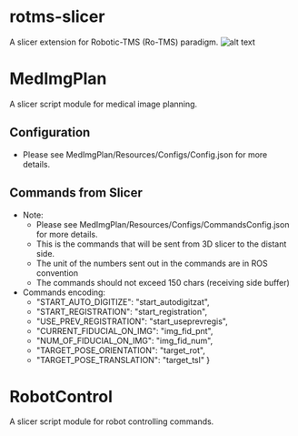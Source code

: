# rotms-slicer
A slicer extension for Robotic-TMS (Ro-TMS) paradigm.
![alt text](https://github.com/bingogome/documents/blob/main/rotms-slicer/rotms-ui.png)

# MedImgPlan
A slicer script module for medical image planning. 

## Configuration
- Please see MedImgPlan/Resources/Configs/Config.json for more details.

## Commands from Slicer
- Note:
  - Please see MedImgPlan/Resources/Configs/CommandsConfig.json for more details.
  - This is the commands that will be sent from 3D slicer to the distant side.
  - The unit of the numbers sent out in the commands are in ROS convention
  - The commands should not exceed 150 chars (receiving side buffer)
- Commands encoding:
  - "START_AUTO_DIGITIZE": "start_autodigitzat",
  - "START_REGISTRATION": "start_registration",
  - "USE_PREV_REGISTRATION": "start_useprevregis",
  - "CURRENT_FIDUCIAL_ON_IMG": "img_fid_pnt",
  - "NUM_OF_FIDUCIAL_ON_IMG": "img_fid_num",
  - "TARGET_POSE_ORIENTATION": "target_rot",
  - "TARGET_POSE_TRANSLATION": "target_tsl"
}

# RobotControl
A slicer script module for robot controlling commands. 
